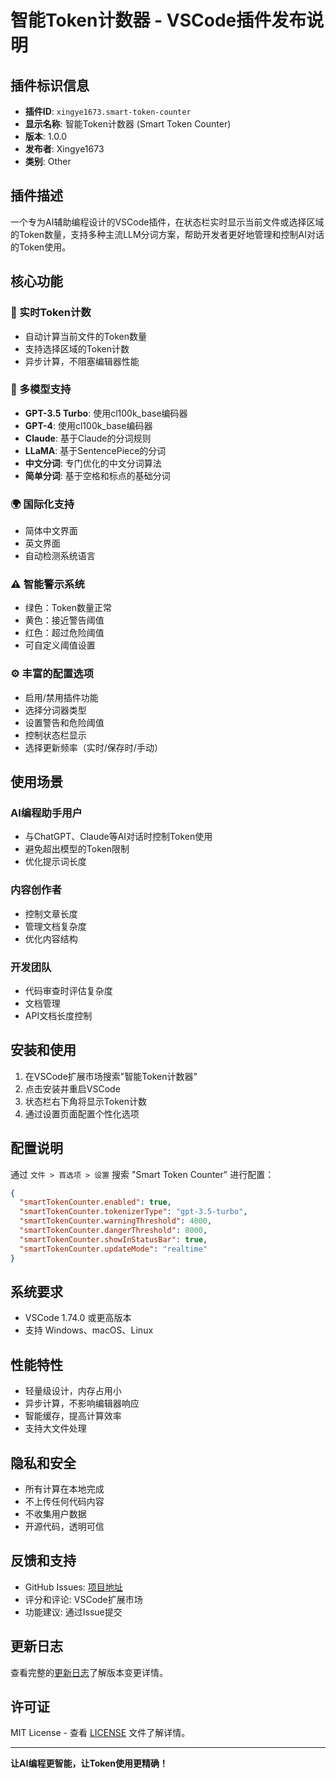 # 智能Token计数器 - VSCode插件发布说明

## 插件标识信息
- **插件ID**: `xingye1673.smart-token-counter`
- **显示名称**: 智能Token计数器 (Smart Token Counter)
- **版本**: 1.0.0
- **发布者**: Xingye1673
- **类别**: Other

## 插件描述

一个专为AI辅助编程设计的VSCode插件，在状态栏实时显示当前文件或选择区域的Token数量，支持多种主流LLM分词方案，帮助开发者更好地管理和控制AI对话的Token使用。

## 核心功能

### 🔢 实时Token计数
- 自动计算当前文件的Token数量
- 支持选择区域的Token计数
- 异步计算，不阻塞编辑器性能

### 🤖 多模型支持
- **GPT-3.5 Turbo**: 使用cl100k_base编码器
- **GPT-4**: 使用cl100k_base编码器  
- **Claude**: 基于Claude的分词规则
- **LLaMA**: 基于SentencePiece的分词
- **中文分词**: 专门优化的中文分词算法
- **简单分词**: 基于空格和标点的基础分词

### 🌍 国际化支持
- 简体中文界面
- 英文界面
- 自动检测系统语言

### ⚠️ 智能警示系统
- 绿色：Token数量正常
- 黄色：接近警告阈值
- 红色：超过危险阈值
- 可自定义阈值设置

### ⚙️ 丰富的配置选项
- 启用/禁用插件功能
- 选择分词器类型
- 设置警告和危险阈值
- 控制状态栏显示
- 选择更新频率（实时/保存时/手动）

## 使用场景

### AI编程助手用户
- 与ChatGPT、Claude等AI对话时控制Token使用
- 避免超出模型的Token限制
- 优化提示词长度

### 内容创作者
- 控制文章长度
- 管理文档复杂度
- 优化内容结构

### 开发团队
- 代码审查时评估复杂度
- 文档管理
- API文档长度控制

## 安装和使用

1. 在VSCode扩展市场搜索"智能Token计数器"
2. 点击安装并重启VSCode
3. 状态栏右下角将显示Token计数
4. 通过设置页面配置个性化选项

## 配置说明

通过 `文件 > 首选项 > 设置` 搜索 "Smart Token Counter" 进行配置：

```json
{
  "smartTokenCounter.enabled": true,
  "smartTokenCounter.tokenizerType": "gpt-3.5-turbo",
  "smartTokenCounter.warningThreshold": 4000,
  "smartTokenCounter.dangerThreshold": 8000,
  "smartTokenCounter.showInStatusBar": true,
  "smartTokenCounter.updateMode": "realtime"
}
```

## 系统要求

- VSCode 1.74.0 或更高版本
- 支持 Windows、macOS、Linux

## 性能特性

- 轻量级设计，内存占用小
- 异步计算，不影响编辑器响应
- 智能缓存，提高计算效率
- 支持大文件处理

## 隐私和安全

- 所有计算在本地完成
- 不上传任何代码内容
- 不收集用户数据
- 开源代码，透明可信

## 反馈和支持

- GitHub Issues: [项目地址](https://github.com/Josh/smart-token-counter)
- 评分和评论: VSCode扩展市场
- 功能建议: 通过Issue提交

## 更新日志

查看完整的[更新日志](CHANGELOG.md)了解版本变更详情。

## 许可证

MIT License - 查看 [LICENSE](LICENSE) 文件了解详情。

---

**让AI编程更智能，让Token使用更精确！**
